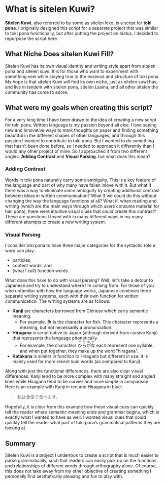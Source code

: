 # What is sitelen Kuwi?

**Sitelen Kuwi**, also referred to by some as sitelen leko, is a script for **toki pona**. I originally designed this script for a separate project that was similar to toki pona functionally, but after putting the project on hiatus, I decided to repurpose the script here.

## What Niche Does sitelen Kuwi Fill?
Sitelen Kuwi has its own visual identity and writing style apart from sitelen pona and sitelen suwi.  It is for those who want to experiment with something new while staying true to the essence and structure of toki pona. My hope is that sitelen Kuwi will find its own niche, just as sitelen suwi has, and live in tandem with sitelen pona, sitelen Lasina, and all other sitelen the community has come to adore.

## What were my goals when creating this script?
For a very long time I  have been drawn to the idea of creating a new script for toki pona. Written language is my passion beyond all else; I love seeing new and innovative ways to mark thoughts on paper and finding something beautiful in the different shapes of other languages, and through this passion I wanted to contribute to toki pona. But I wanted to do something that hasn't been done before, so I needed to approach it differently than I would any other project of mine. So I approached it from two different angles: **Adding Contrast** and **Visual Parsing**. but what does this mean?

### Adding Contrast
Words in toki pona naturally carry some ambiguity, This is a key feature of the language and part of why many have fallen inlove with it. But what if there was a way to eliminate _some_ ambiguity by creating additional contrast between ideas in written communication? What If we could do this without changing the way the language functions at all? What if, when reading and writing (which are the main ways through which users consume material for toki pona), there were intuitive visual clues that could create this contrast? These are questions I toyed with in many different ways in my many different attempts to create a new writing system.

### Visual Parsing
I consider toki pona to have three major categories for the syntactic role a word can play: 
- particles,
- content words, and 
- (what I call) function words.

What does this have to do with visual parsing? Well, let’s take a detour to Japanese and try to understand where I’m coming from. For those of you who unfamiliar with how the language works, Japanese combines three separate writing systems, each with their own function for written communication. The writing systems are as follows:
- **Kanji** are characters borrowed from Chinese which carry semantic meaning.
  - For example, 魚 is the character for fish. This character represents a meaning, but not necessarily a pronunciation.
- **Hiragana** is script native to Japan (although derived from cursive Kanji) that represents the language phonetically.
  - For example, the characters <ruby>ひ<rt>hi</rt>ら<rt>ra</rt>が<rt>ga</rt>な<rt>na</rt></ruby> each represent one syllable, and when put together, they make up the word "hiragana".
- **Katakana** is similar in function to Hiragana but different in use. It is mainly used for more recent loan words (as compared to Kanji).

Along with just the functional differences, there are also clear visual differences: Kanji tend to be more complex with many straight and angled lines while Hiragana tend to be curvier and more simple in comparison. Here is an example with Kanji in <span class="red">red</span> and Hiragana in <span class="blue">blue</span>:   
> <span class="red">私</span><span class="blue">は</span><span class="red">食堂</span><span class="blue">で</span><span class="red">食</span><span class="blue">べます</span>。  

Hopefully, it is clear from this example how these visual cues can quickly tell the reader where semantic meaning ends and grammar begins, which is exactly what I wanted to have as well. I wanted visual cues that could quickly tell the reader what part of toki pona’s grammatical patterns they are looking at. 

## Summary
Sitelen Kuwi is a project I undertook to create a script that is much easier to parse grammatically, such that readers can easily pick up on the functions and relationships of different words through orthography alone. Of course, this does not take away from my other objective of creating something I personally find aesthetically pleasing and fun to play with.
